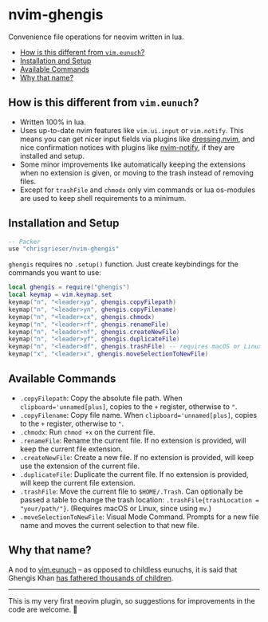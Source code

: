 # nvim-ghengis
Convenience file operations for neovim written in lua. 

<!--toc:start-->
- [How is this different from `vim.eunuch`?](#how-is-this-different-from-vimeunuch)
- [Installation and Setup](#installation-and-setup)
- [Available Commands](#available-commands)
- [Why that name?](#why-that-name)
<!--toc:end-->

## How is this different from `vim.eunuch`?
- Written 100% in lua.
- Uses up-to-date nvim features like `vim.ui.input` or `vim.notify`. This means you can get nicer input fields via plugins like [dressing.nvim](https://github.com/stevearc/dressing.nvim), and nice confirmation notices with plugins like [nvim-notify](https://github.com/rcarriga/nvim-notify), if they are installed and setup.
- Some minor improvements like automatically keeping the extensions when no extension is given, or moving to the trash instead of removing files.
- Except for `trashFile` and `chmodx` only vim commands or lua os-modules are used to keep shell requirements to a minimum. 

## Installation and Setup

```lua
-- Packer
use "chrisgrieser/nvim-ghengis"
```

`ghengis` requires no `.setup()` function. Just create keybindings for the commands you want to use:

```lua
local ghengis = require("ghengis")
local keymap = vim.keymap.set
keymap("n", "<leader>yp", ghengis.copyFilepath)
keymap("n", "<leader>yn", ghengis.copyFilename)
keymap("n", "<leader>cx", ghengis.chmodx)
keymap("n", "<leader>rf", ghengis.renameFile)
keymap("n", "<leader>nf", ghengis.createNewFile)
keymap("n", "<leader>yf", ghengis.duplicateFile)
keymap("n", "<leader>df", ghengis.trashFile) -- requires macOS or Linux `mv` command
keymap("x", "<leader>x", ghengis.moveSelectionToNewFile)
```

## Available Commands
- `.copyFilepath`: Copy the absolute file path. When `clipboard='unnamed[plus]`, copies to the `+` register, otherwise to `"`.
- `.copyFilename`: Copy file name. When `clipboard='unnamed[plus]`, copies to the `+` register, otherwise to `"`.
- `.chmodx`: Run `chmod +x` on the current file.
- `.renameFile`: Rename the current file. If no extension is provided, will keep the current file extension.
- `.createNewFile`: Create a new file. If no extension is provided, will keep use the extension of the current file.
- `.duplicateFile`: Duplicate the current file. If no extension is provided, will keep the current file extension.
- `.trashFile`: Move the current file to `$HOME/.Trash`. Can optionally be passed a table to change the trash location: `.trashFile{trashLocation = "your/path/"}`. (Requires macOS or Linux, since using `mv`.) 
- `.moveSelectionToNewFile`: Visual Mode Command. Prompts for a new file name and moves the current selection to that new file.

## Why that name?
A nod to [vim.eunuch](https://github.com/tpope/vim-eunuch) – as opposed to childless eunuchs, it is said that Ghengis Khan [has fathered thousands of children](https://allthatsinteresting.com/genghis-khan-children).

---

This is my very first neovim plugin, so suggestions for improvements in the code are welcome. 🙏
